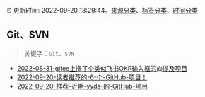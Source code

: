 :alarm_clock: 更新时间: 2022-09-20 13:29:44。[来源分类](../README.md)、[标签分类](../TAGS.md)、[时间分类](../TIMELINE.md)

## Git、SVN


> 关键字：`Git`、`SVN`



- [2022-08-31-gitee上撸了个类似飞书OKR输入框的@提及项目](https://www.zhangxinxu.com/wordpress/2022/08/gitee-feishu-okr-at-mention/) 
- [2022-09-20-读者推荐的-6-个-GitHub-项目！](https://toutiao.io/k/5zipv5q) 
- [2022-09-20-推荐-近期-yyds-的-GitHub-项目](https://toutiao.io/k/i1qkq4o) 